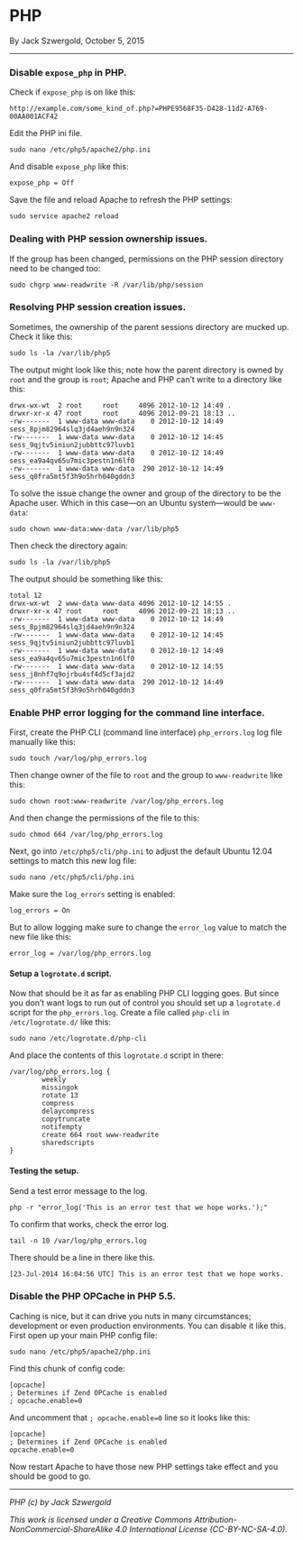 # PHP

By Jack Szwergold, October 5, 2015

***

### Disable `expose_php` in PHP.

Check if `expose_php` is on like this:

    http://example.com/some_kind_of.php?=PHPE9568F35-D428-11d2-A769-00AA001ACF42

Edit the PHP ini file.

	sudo nano /etc/php5/apache2/php.ini

And disable `expose_php` like this:

	expose_php = Off

Save the file and reload Apache to refresh the PHP settings:

	sudo service apache2 reload

### Dealing with PHP session ownership issues.

If the group has been changed, permissions on the PHP session directory need to be changed too:

    sudo chgrp www-readwrite -R /var/lib/php/session

### Resolving PHP session creation issues.

Sometimes, the ownership of the parent sessions directory are mucked up. Check it like this:

	sudo ls -la /var/lib/php5

The output might look like this; note how the parent directory is owned by `root` and the group is `root`; Apache and PHP can’t write to a directory like this:

	drwx-wx-wt  2 root     root     4096 2012-10-12 14:49 .
	drwxr-xr-x 47 root     root     4096 2012-09-21 18:13 ..
	-rw-------  1 www-data www-data    0 2012-10-12 14:49 sess_8pjm82964slq3jd4aeh9n9n324
	-rw-------  1 www-data www-data    0 2012-10-12 14:45 sess_9qjtv5iniun2jubbttc97luvb1
	-rw-------  1 www-data www-data    0 2012-10-12 14:49 sess_ea9a4qv65u7mic3pestn1n6lf0
	-rw-------  1 www-data www-data  290 2012-10-12 14:49 sess_q0fra5mt5f3h9o5hrh040gddn3

To solve the issue change the owner and group of the directory to be the Apache user. Which in this case—on an Ubuntu system—would be `www-data`:

	sudo chown www-data:www-data /var/lib/php5

Then check the directory again:

	sudo ls -la /var/lib/php5

The output should be something like this:

	total 12
	drwx-wx-wt  2 www-data www-data 4096 2012-10-12 14:55 .
	drwxr-xr-x 47 root     root     4096 2012-09-21 18:13 ..
	-rw-------  1 www-data www-data    0 2012-10-12 14:49 sess_8pjm82964slq3jd4aeh9n9n324
	-rw-------  1 www-data www-data    0 2012-10-12 14:45 sess_9qjtv5iniun2jubbttc97luvb1
	-rw-------  1 www-data www-data    0 2012-10-12 14:49 sess_ea9a4qv65u7mic3pestn1n6lf0
	-rw-------  1 www-data www-data    0 2012-10-12 14:55 sess_j8nhf7q9ojrbu4sf4d5cf3ajd2
	-rw-------  1 www-data www-data  290 2012-10-12 14:49 sess_q0fra5mt5f3h9o5hrh040gddn3

### Enable PHP error logging for the command line interface.

First, create the PHP CLI (command line interface) `php_errors.log` log file manually like this:

    sudo touch /var/log/php_errors.log

Then change owner of the file to `root` and the group to `www-readwrite` like this:

    sudo chown root:www-readwrite /var/log/php_errors.log

And then change the permissions of the file to this:

    sudo chmod 664 /var/log/php_errors.log

Next, go into `/etc/php5/cli/php.ini` to adjust the default Ubuntu 12.04 settings to match this new log file:

	sudo nano /etc/php5/cli/php.ini

Make sure the `log_errors` setting is enabled:

	log_errors = On

But to allow logging make sure to change the `error_log` value to match the new file like this:

	error_log = /var/log/php_errors.log

#### Setup a `logrotate.d` script.

Now that should be it as far as enabling PHP CLI logging goes. But since you don’t want logs to run out of control you should set up a `logrotate.d` script for the `php_errors.log`. Create a file called `php-cli` in `/etc/logrotate.d/` like this:

	sudo nano /etc/logrotate.d/php-cli

And place the contents of this `logrotate.d` script in there:

	/var/log/php_errors.log {
	        weekly
	        missingok
	        rotate 13
	        compress
	        delaycompress
	        copytruncate
	        notifempty
	        create 664 root www-readwrite
	        sharedscripts
	}

#### Testing the setup.

Send a test error message to the log.

    php -r "error_log('This is an error test that we hope works.');"

To confirm that works, check the error log.

    tail -n 10 /var/log/php_errors.log

There should be a line in there like this.

	[23-Jul-2014 16:04:56 UTC] This is an error test that we hope works.

### Disable the PHP OPCache in PHP 5.5.

Caching is nice, but it can drive you nuts in many circumstances; development or even production environments. You can disable it like this. First open up your main PHP config file:

    sudo nano /etc/php5/apache2/php.ini

Find this chunk of config code:

	[opcache]
	; Determines if Zend OPCache is enabled
	; opcache.enable=0

And uncomment that `; opcache.enable=0` line so it looks like this:

	[opcache]
	; Determines if Zend OPCache is enabled
	opcache.enable=0

Now restart Apache to have those new PHP settings take effect and you should be good to go.

***

*PHP (c) by Jack Szwergold*

*This work is licensed under a Creative Commons Attribution-NonCommercial-ShareAlike 4.0 International License (CC-BY-NC-SA-4.0).*
